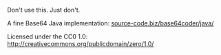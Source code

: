 Don't use this. Just don't.

A fine Base64 Java implementation: [source-code.biz/base64coder/java/](http://www.source-code.biz/base64coder/java/)

Licensed under the CC0 1.0: http://creativecommons.org/publicdomain/zero/1.0/

